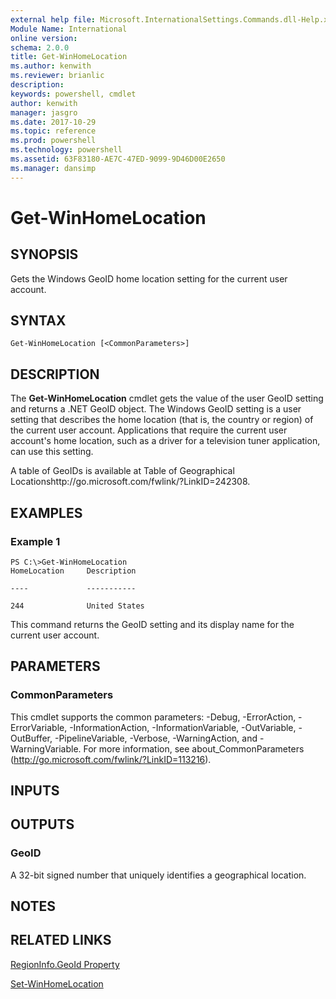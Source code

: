 ```yaml
---
external help file: Microsoft.InternationalSettings.Commands.dll-Help.xml
Module Name: International
online version: 
schema: 2.0.0
title: Get-WinHomeLocation
ms.author: kenwith
ms.reviewer: brianlic
description: 
keywords: powershell, cmdlet
author: kenwith
manager: jasgro
ms.date: 2017-10-29
ms.topic: reference
ms.prod: powershell
ms.technology: powershell
ms.assetid: 63F83180-AE7C-47ED-9099-9D46D00E2650
ms.manager: dansimp
---
```


# Get-WinHomeLocation

## SYNOPSIS
Gets the Windows GeoID home location setting for the current user account.

## SYNTAX

```
Get-WinHomeLocation [<CommonParameters>]
```

## DESCRIPTION
The **Get-WinHomeLocation** cmdlet gets the value of the user GeoID setting and returns a .NET GeoID object.
The Windows GeoID setting is a user setting that describes the home location (that is, the country or region) of the current user account.
Applications that require the current user account's home location, such as a driver for a television tuner application, can use this setting.

A table of GeoIDs is available at Table of Geographical Locationshttp://go.microsoft.com/fwlink/?LinkID=242308.

## EXAMPLES

### Example 1
```
PS C:\>Get-WinHomeLocation
HomeLocation     Description

----             -----------

244              United States
```

This command returns the GeoID setting and its display name for the current user account.

## PARAMETERS

### CommonParameters
This cmdlet supports the common parameters: -Debug, -ErrorAction, -ErrorVariable, -InformationAction, -InformationVariable, -OutVariable, -OutBuffer, -PipelineVariable, -Verbose, -WarningAction, and -WarningVariable. For more information, see about_CommonParameters (http://go.microsoft.com/fwlink/?LinkID=113216).

## INPUTS

## OUTPUTS

### GeoID
A 32-bit signed number that uniquely identifies a geographical location.

## NOTES

## RELATED LINKS

[RegionInfo.GeoId Property](http://go.microsoft.com/fwlink/?LinkID=242310)

[Set-WinHomeLocation](./Set-WinHomeLocation.md)

